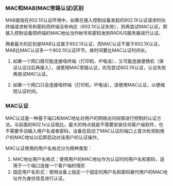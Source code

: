 ### MAC和MAB(MAC旁路认证)区别
MAB是指在802.1X认证环境中，如果在接入控制设备发起的802.1X认证请求时向终端请求帐号和密码而终端没有响应（802.1X认证失败），则再尝试MAC认证，即接入控制设备把终端的MAC地址当作帐号和密码发到RADIUS服务器进行认证。

两者最大的区别是MAB认证属于802.1X认证，而MAC认证不属于802.1X认证，MAB比MAC认证多一个802.1X认证环节，故时间要比MAC认证时间长。

1. 如果一个网口既可能连接哑终端（打印机、IP电话），又可能连接便携机（保证认证过后再接入），请使用MAC旁路认证，优先尝试802.1X认证，认证失败再尝试MAC认证。

2. 如果一个网口只会连接哑终端（打印机、IP电话），请使用MAC认证，以便缩短认证时间。

### MAC认证

MAC认证是一种基于端口和MAC地址对用户的网络访问权限进行控制的认证方法。与前面的802.1x认证相比，最大的特点就是不需要安装任何客户端软件，也不需要手动输入用户名或者密码，设备在启动了MAC认证的端口上首次检测到用户的MAC地址以后即启动对该用户的认证操作。

MAC认证使用的用户名格式分为两种类型：
1. MAC地址用户名格式：使用用户的MAC地址作为认证时的用户名和密码，适用于一个端口连接一个客户端的情形
2. 固定用户名形式：使用设备上指定一个固定的用户名和密码替代用户的MAC地址作为身份信息进行认证。

